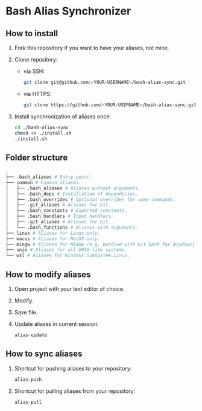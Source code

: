 # Bash Alias Synchronizer

## How to install

1. Fork this repository if you want to have your aliases, not mine.
2. Clone repository:
   - via SSH:

     ```bash
     git clone git@github.com:<YOUR-USERNAME>/bash-alias-sync.git
     ```

   - via HTTPS:

     ```bash
     git clone https://github.com/<YOUR-USERNAME>/bash-alias-sync.git
     ```

3. Install synchronization of aliases once:

   ```bash
   cd ./bash-alias-sync
   chmod +x ./install.sh
   ./install.sh
   ```

## Folder structure

```bash
.
├── .bash_aliases # Entry point.
├── common # Common aliases.
│   ├── .bash_aliases # Aliases without arguments.
│   ├── .bash_deps # Installation of dependecies.
│   ├── .bash_overrides # Optional overrides for some commands.
│   ├── .git_aliases # Aliases for Git.
│   ├── .bash_constants # Exported constants.
│   ├── .bash_handlers # Input handlers.
│   ├── .git_aliases # Aliases for Git.
│   └── .bash_functions # Aliases with arguments.
├── linux # Aliases for Linux-only.
├── macos # Aliases for MacOS-only.
├── mingw # Aliases for MINGW (e.g. bundled with Git Bash for Windows).
├── unix # Aliases for all UNIX-like systems.
└── wsl # Aliases for Windows Subsystem Linux.
```

## How to modify aliases

1. Open project with your text editor of choice.
2. Modify.
3. Save file.
4. Update aliases in current session:

   ```bash
   alias-update
   ```

## How to sync aliases

1. Shortcut for pushing aliases to your repository:

   ```bash
   alias-push
   ```

2. Shortcut for pulling aliases from your repository:

   ```bash
   alias-pull
   ```
